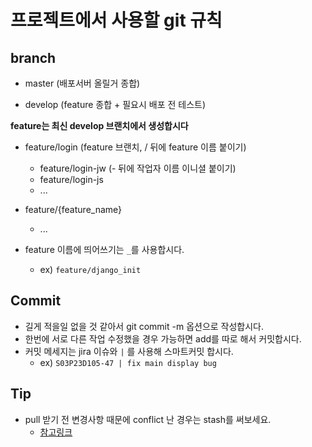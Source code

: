 # 프로젝트에서 사용할 git 규칙

## branch

- master (배포서버 올릴거 종합)



- develop (feature 종합 + 필요시 배포 전 테스트)


**feature는 최신 develop 브랜치에서 생성합시다**
- feature/login (feature 브랜치, / 뒤에 feature 이름 붙이기)
  - feature/login-jw (- 뒤에 작업자 이름 이니셜 붙이기)
  - feature/login-js
  - ...
- feature/{feature_name} 
  - ...

- feature 이름에 띄어쓰기는 `_`를 사용합시다.
  - ex) `feature/django_init`



## Commit

- 길게 적을일 없을 것 같아서 git commit -m 옵션으로 작성합시다.
- 한번에 서로 다른 작업 수정했을 경우 가능하면 add를 따로 해서 커밋합시다.
- 커밋 메세지는 jira 이슈와 `|` 를 사용해 스마트커밋 합시다.
  - ex) `S03P23D105-47 | fix main display bug`



## Tip

- pull 받기 전 변경사항 때문에 conflict 난 경우는 stash를 써보세요.
  - [참고링크](https://gmlwjd9405.github.io/2018/05/18/git-stash.html)

